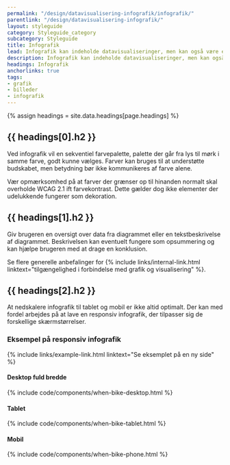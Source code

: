 ```yaml
---
permalink: "/design/datavisualisering-infografik/infografik/"
parentlink: "/design/datavisualisering-infografik/"
layout: styleguide
category: Styleguide_category
subcategory: Styleguide
title: Infografik
lead: Infografik kan indeholde datavisualiseringer, men kan også være en illustration af et fysisk objekt eller en proces.
description: Infografik kan indeholde datavisualiseringer, men kan også være en illustration af et fysisk objekt eller en proces. 
headings: Infografik
anchorlinks: true
tags:
- grafik
- billeder
- infografik
---
```


{% assign headings = site.data.headings[page.headings] %}

[---- Farver -------------------------------------]: # 
<h2 id="{{ headings[0].id }}">{{ headings[0].h2 }}</h2>

Ved infografik vil en sekventiel farvepalette, palette der går fra lys til mørk i samme farve, godt kunne vælges. Farver kan bruges til at understøtte budskabet, men betydning bør ikke kommunikeres af farve alene. 

Vær opmærksomhed på at farver der grænser op til hinanden normalt skal overholde WCAG 2.1 ift farvekontrast. Dette gælder dog ikke elementer der udelukkende fungerer som dekoration.

[---- Alternativ til grafik -------------------------------------]: # 
<h2 id="{{ headings[1].id }}">{{ headings[1].h2 }}</h2>

Giv brugeren en oversigt over data fra diagrammet eller en tekstbeskrivelse af diagrammet. Beskrivelsen kan eventuelt fungere som opsummering og kan hjælpe brugeren med at drage en konklusion.  

Se flere generelle anbefalinger for {% include links/internal-link.html linktext="tilgængelighed i forbindelse med grafik og visualisering" %}.

[---- Responsiv infografik -------------------------------------]: # 
<h2 id="{{ headings[2].id }}">{{ headings[2].h2 }}</h2>

At nedskalere infografik til tablet og mobil er ikke altid optimalt. Der kan med fordel arbejdes på at lave en responsiv infografik, der tilpasser sig de forskellige skærmstørrelser.

### Eksempel på responsiv infografik

{% include links/example-link.html linktext="Se eksemplet på en ny side" %}

<h4 class="mt-7">Desktop fuld bredde</h4>

{% include code/components/when-bike-desktop.html %}

#### Tablet

{% include code/components/when-bike-tablet.html %}

#### Mobil

{% include code/components/when-bike-phone.html %}